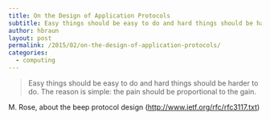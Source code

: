 ```yaml
---
title: On the Design of Application Protocols
subtitle: Easy things should be easy to do and hard things should be harder to do (Rose M, 2001)
author: hbraun
layout: post
permalink: /2015/02/on-the-design-of-application-protocols/
categories:
  - computing
---
```

> Easy things should be easy to do and hard things should be harder to do. The reason is simple: the pain should be proportional to the gain.

<p style="text-align: left;">
  <p style="text-align: left;">
    M. Rose, about the beep protocol design (<a href="http://www.ietf.org/rfc/rfc3117.txt">http://www.ietf.org/rfc/rfc3117.txt</a>)
  </p>
  
  <p>
    &nbsp;
  </p>